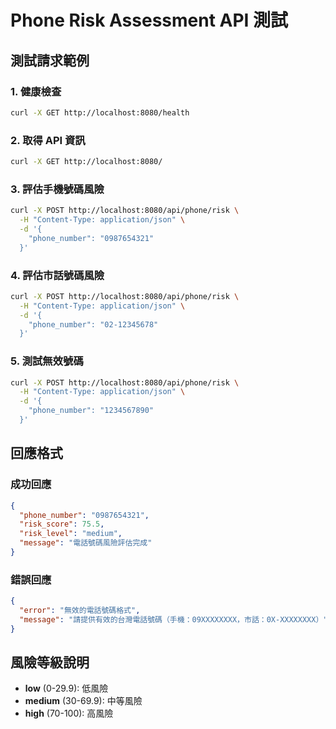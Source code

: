 # Phone Risk Assessment API 測試

## 測試請求範例

### 1. 健康檢查

```bash
curl -X GET http://localhost:8080/health
```

### 2. 取得 API 資訊

```bash
curl -X GET http://localhost:8080/
```

### 3. 評估手機號碼風險

```bash
curl -X POST http://localhost:8080/api/phone/risk \
  -H "Content-Type: application/json" \
  -d '{
    "phone_number": "0987654321"
  }'
```

### 4. 評估市話號碼風險

```bash
curl -X POST http://localhost:8080/api/phone/risk \
  -H "Content-Type: application/json" \
  -d '{
    "phone_number": "02-12345678"
  }'
```

### 5. 測試無效號碼

```bash
curl -X POST http://localhost:8080/api/phone/risk \
  -H "Content-Type: application/json" \
  -d '{
    "phone_number": "1234567890"
  }'
```

## 回應格式

### 成功回應

```json
{
  "phone_number": "0987654321",
  "risk_score": 75.5,
  "risk_level": "medium",
  "message": "電話號碼風險評估完成"
}
```

### 錯誤回應

```json
{
  "error": "無效的電話號碼格式",
  "message": "請提供有效的台灣電話號碼（手機：09XXXXXXXX，市話：0X-XXXXXXXX）"
}
```

## 風險等級說明

- **low** (0-29.9): 低風險
- **medium** (30-69.9): 中等風險
- **high** (70-100): 高風險
